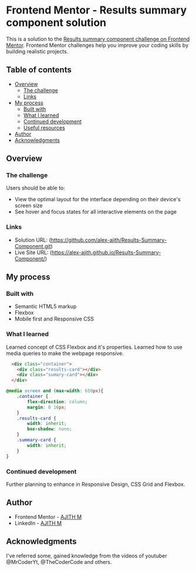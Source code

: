 # Frontend Mentor - Results summary component solution

This is a solution to the [Results summary component challenge on Frontend Mentor](https://www.frontendmentor.io/challenges/results-summary-component-CE_K6s0maV). Frontend Mentor challenges help you improve your coding skills by building realistic projects.  

## Table of contents

- [Overview](#overview)
  - [The challenge](#the-challenge)
  - [Links](#links)
- [My process](#my-process)
  - [Built with](#built-with)
  - [What I learned](#what-i-learned)
  - [Continued development](#continued-development)
  - [Useful resources](#useful-resources)
- [Author](#author)
- [Acknowledgments](#acknowledgments)

## Overview

### The challenge

Users should be able to:

- View the optimal layout for the interface depending on their device's screen size
- See hover and focus states for all interactive elements on the page

### Links

- Solution URL: (https://github.com/alex-ajith/Results-Summary-Component.git)
- Live Site URL:  (https://alex-ajith.github.io/Results-Summary-Component/)

## My process

### Built with
- Semantic HTML5 markup
- Flexbox
- Mobile first and Responsive CSS

### What I learned

Learned concept of CSS Flexbox and it's properties. Learned how to use media queries to make the webpage responsive.

```html
  <div class="container">
    <div class="results-card"></div>
    <div class="sumary-card"></div>
  </div>

```
```css
@media screen and (max-width: 650px){
    .container {
        flex-direction: column;
        margin: 0 16px;
    }
    .results-card {
        width: inherit;
        box-shadow: none;
    }
    .summary-card {
        width: inherit;
    }
}
```
### Continued development

Further planning to enhance in Responsive Design, CSS Grid and Flexbox.

## Author

- Frontend Mentor - [AJITH M](https://www.frontendmentor.io/profile/alex-ajith)
- LinkedIn - [AJITH M](https://www.linkedin.com/in/ajith-m-709b29233/)

## Acknowledgments

I've referred some, gained knowledge from the videos of youtuber @MrCoderYt, @TheCoderCode and others.
